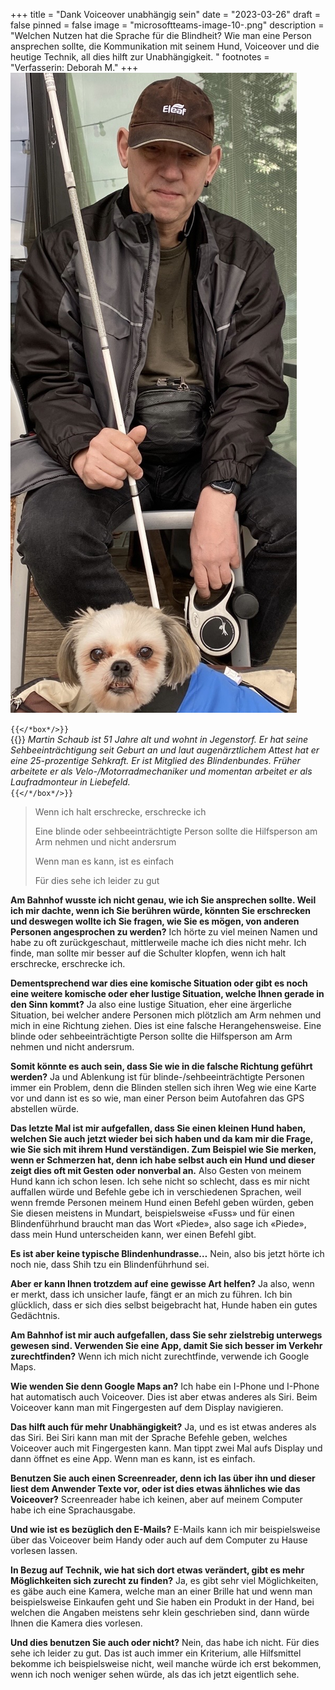 +++
title = "Dank Voiceover unabhängig sein"
date = "2023-03-26"
draft = false
pinned = false
image = "microsoftteams-image-10-.png"
description = "Welchen Nutzen hat die Sprache für die Blindheit? Wie man eine Person ansprechen sollte, die Kommunikation mit seinem Hund, Voiceover und die heutige Technik, all dies hilft zur Unabhängigkeit. "
footnotes = "Verfasserin: Deborah M."
+++
![Martin Schaub mit seinem Hund Ronnja](microsoftteams-image-10-.png)

`{{</*box*/>}}`\
{{<box title="Informationen zu Martin Schaub">}}
*Martin Schaub ist 51 Jahre alt und wohnt in Jegenstorf. Er hat seine Sehbeeinträchtigung seit Geburt an und laut augenärztlichem Attest hat er eine 25-prozentige Sehkraft. Er ist Mitglied des Blindenbundes. Früher arbeitete er als Velo-/Motorradmechaniker und momentan arbeitet er als Laufradmonteur in Liebefeld.* \
`{{</*/box*/>}}`

> Wenn ich halt erschrecke, erschrecke ich
>
> Eine blinde oder sehbeeinträchtigte Person sollte die Hilfsperson am Arm nehmen und nicht andersrum
>
> Wenn man es kann, ist es einfach
>
> Für dies sehe ich leider zu gut

**Am Bahnhof wusste ich nicht genau, wie ich Sie ansprechen sollte. Weil ich mir dachte, wenn ich Sie berühren würde, könnten Sie erschrecken und deswegen wollte ich Sie fragen, wie Sie es mögen, von anderen Personen angesprochen zu werden?** Ich hörte zu viel meinen Namen und habe zu oft zurückgeschaut, mittlerweile mache ich dies nicht mehr. Ich finde, man sollte mir besser auf die Schulter klopfen, wenn ich halt erschrecke, erschrecke ich.

**Dementsprechend war dies eine komische Situation oder gibt es noch eine weitere komische oder eher lustige Situation, welche Ihnen gerade in den Sinn kommt?**
Ja also eine lustige Situation, eher eine ärgerliche Situation, bei welcher andere Personen mich plötzlich am Arm nehmen und mich in eine Richtung ziehen. Dies ist eine falsche Herangehensweise. Eine blinde oder sehbeeinträchtigte Person sollte die Hilfsperson am Arm nehmen und nicht andersrum.

**Somit könnte es auch sein, dass Sie wie in die falsche Richtung geführt werden?**
Ja und Ablenkung ist für blinde-/sehbeeinträchtigte Personen immer ein Problem, denn die Blinden stellen sich ihren Weg wie eine Karte vor und dann ist es so wie, man einer Person beim Autofahren das GPS abstellen würde.

**Das letzte Mal ist mir aufgefallen, dass Sie einen kleinen Hund haben, welchen Sie auch jetzt wieder bei sich haben und da kam mir die Frage, wie Sie sich mit ihrem Hund verständigen. Zum Beispiel wie Sie merken, wenn er Schmerzen hat, denn ich habe selbst auch ein Hund und dieser zeigt dies oft mit Gesten oder nonverbal an.**
Also Gesten von meinem Hund kann ich schon lesen. Ich sehe nicht so schlecht, dass es mir nicht auffallen würde und Befehle gebe ich in verschiedenen Sprachen, weil wenn fremde Personen meinem Hund einen Befehl geben würden, geben Sie diesen meistens in Mundart, beispielsweise «Fuss» und für einen Blindenführhund braucht man das Wort «Piede», also sage ich «Piede», dass mein Hund unterscheiden kann, wer einen Befehl gibt.

**Es ist aber keine typische Blindenhundrasse…**
Nein, also bis jetzt hörte ich noch nie, dass Shih tzu ein Blindenführhund sei.

**Aber er kann Ihnen trotzdem auf eine gewisse Art helfen?**
Ja also, wenn er merkt, dass ich unsicher laufe, fängt er an mich zu führen. Ich bin glücklich, dass er sich dies selbst beigebracht hat, Hunde haben ein gutes Gedächtnis.

**Am Bahnhof ist mir auch aufgefallen, dass Sie sehr zielstrebig unterwegs gewesen sind. Verwenden Sie eine App, damit Sie sich besser im Verkehr zurechtfinden?** 
Wenn ich mich nicht zurechtfinde, verwende ich Google Maps.

**Wie wenden Sie denn Google Maps an?**
Ich habe ein I-Phone und I-Phone hat automatisch auch Voiceover. Dies ist aber etwas anderes als Siri. Beim Voiceover kann man mit Fingergesten auf dem Display navigieren. 

**Das hilft auch für mehr Unabhängigkeit?**
Ja, und es ist etwas anderes als das Siri. Bei Siri kann man mit der Sprache Befehle geben, welches Voiceover auch mit Fingergesten kann. Man tippt zwei Mal aufs Display und dann öffnet es eine App. Wenn man es kann, ist es einfach.

**Benutzen Sie auch einen Screenreader, denn ich las über ihn und dieser liest dem Anwender Texte vor, oder ist dies etwas ähnliches wie das Voiceover?** 
Screenreader habe ich keinen, aber auf meinem Computer habe ich eine Sprachausgabe.

**Und wie ist es bezüglich den E-Mails?** 
E-Mails kann ich mir beispielsweise über das Voiceover beim Handy oder auch auf dem Computer zu Hause vorlesen lassen.

**In Bezug auf Technik, wie hat sich dort etwas verändert, gibt es mehr Möglichkeiten sich zurecht zu finden?**
Ja, es gibt sehr viel Möglichkeiten, es gäbe auch eine Kamera, welche man an einer Brille hat und wenn man beispielsweise Einkaufen geht und Sie haben ein Produkt in der Hand, bei welchen die Angaben meistens sehr klein geschrieben sind, dann würde Ihnen die Kamera dies vorlesen.

**Und dies benutzen Sie auch oder nicht?**
Nein, das habe ich nicht. Für dies sehe ich leider zu gut. Das ist auch immer ein Kriterium, alle Hilfsmittel bekomme ich beispielsweise nicht, weil manche würde ich erst bekommen, wenn ich noch weniger sehen würde, als das ich jetzt eigentlich sehe.